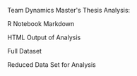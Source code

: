 Team Dynamics Master's Thesis Analysis: 

R Notebook Markdown

HTML Output of Analysis

Full Dataset

Reduced Data Set for Analysis
